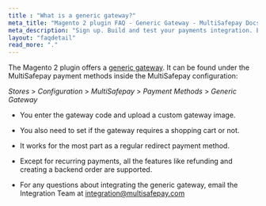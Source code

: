 ```yaml
---
title : "What is a generic gateway?"
meta_title: "Magento 2 plugin FAQ - Generic Gateway - MultiSafepay Docs"
meta_description: "Sign up. Build and test your payments integration. Explore our products and services. Use our API Reference, SDKs, and wrappers. Get support."
layout: "faqdetail"
read_more: "."
---
```


The Magento 2 plugin offers a [generic gateway](/faq/general/generic-gateways/).
It can be found under the MultiSafepay payment methods inside the MultiSafepay configuration:

_Stores_ > _Configuration_ > _MultiSafepay_ > _Payment Methods_ > _Generic Gateway_

- You enter the gateway code and upload a custom gateway image.
- You also need to set if the gateway requires a shopping cart or not.
- It works for the most part as a regular redirect payment method.
- Except for recurring payments, all the features like refunding and creating a backend order are supported.

- For any questions about integrating the generic gateway, email the Integration Team at <integration@multisafepay.com>
